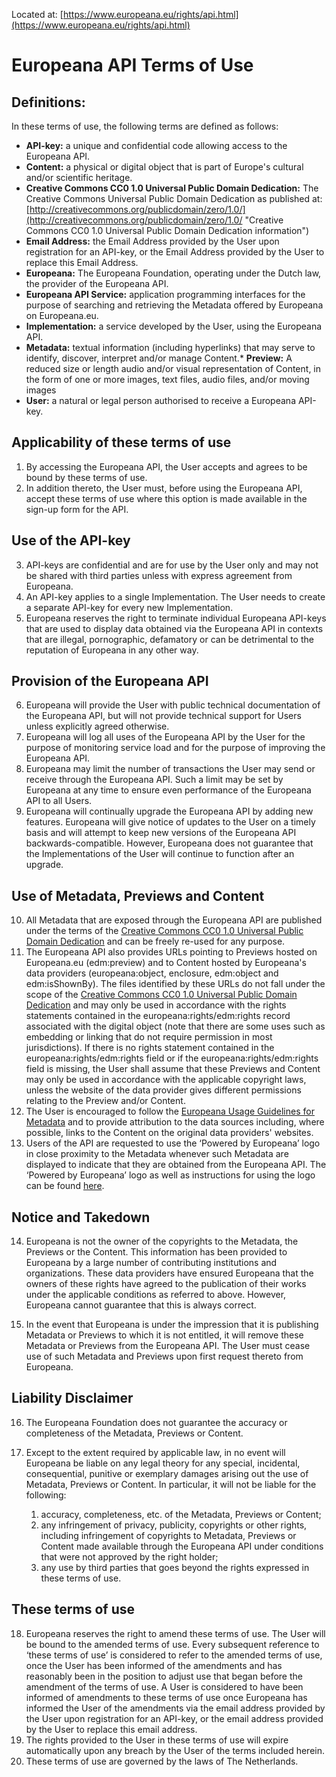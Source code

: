 Located at: [https://www.europeana.eu/rights/api.html](https://www.europeana.eu/rights/api.html)

# Europeana API Terms of Use

## Definitions:

In these terms of use, the following terms are defined as follows:

* **API-key:** a unique and confidential code allowing access to the Europeana API.
* **Content:** a physical or digital object that is part of Europe's cultural and/or scientific heritage.
* **Creative Commons CC0 1.0 Universal Public Domain Dedication:** The Creative Commons Universal Public Domain Dedication as published at: [http://creativecommons.org/publicdomain/zero/1.0/](http://creativecommons.org/publicdomain/zero/1.0/ "Creative Commons CC0 1.0 Universal Public Domain Dedication information")
* **Email Address:** the Email Address provided by the User upon registration for an API-key, or the Email Address provided by the User to replace this Email Address.
* **Europeana:** The Europeana Foundation, operating under the Dutch law, the provider of the Europeana API.
* **Europeana API Service:** application programming interfaces for the purpose of searching and retrieving the Metadata offered by Europeana on Europeana.eu.
* **Implementation:** a service developed by the User, using the Europeana API.
* **Metadata:** textual information (including hyperlinks) that may serve to identify, discover, interpret and/or manage Content.*   **Preview:** A reduced size or length audio and/or visual representation of Content, in the form of one or more images, text files, audio files, and/or moving images
* **User:** a natural or legal person authorised to receive a Europeana API-key.

## Applicability of these terms of use

1. By accessing the Europeana API, the User accepts and agrees to be bound by these terms of use.
2. In addition thereto, the User must, before using the Europeana API, accept these terms of use where this option is made available in the sign-up form for the API.

## Use of the API-key

3. API-keys are confidential and are for use by the User only and may not be shared with third parties unless with express agreement from Europeana.
4. An API-key applies to a single Implementation. The User needs to create a separate API-key for every new Implementation. 
5. Europeana reserves the right to terminate individual Europeana API-keys that are used to display data obtained via the Europeana API in contexts that are illegal, pornographic, defamatory or can be detrimental to the reputation of Europeana in any other way.

## Provision of the Europeana API

6. Europeana will provide the User with public technical documentation of the Europeana API, but will not provide technical support for Users unless explicitly agreed otherwise.
7. Europeana will log all uses of the Europeana API by the User for the purpose of monitoring service load and for the purpose of improving the Europeana API.
8. Europeana may limit the number of transactions the User may send or receive through the Europeana API. Such a limit may be set by Europeana at any time to ensure even performance of the Europeana API to all Users.
9. Europeana will continually upgrade the Europeana API by adding new features. Europeana will give notice of updates to the User on a timely basis and will attempt to keep new versions of the Europeana API backwards-compatible. However, Europeana does not guarantee that the Implementations of the User will continue to function after an upgrade.

## Use of Metadata, Previews and Content

10. All Metadata that are exposed through the Europeana API are published under the terms of the [Creative Commons CC0 1.0 Universal Public Domain Dedication](http://creativecommons.org/publicdomain/zero/1.0/ "Creative Commons CC0 1.0 Universal Public Domain Dedication information") and can be freely re-used for any purpose.
11. The Europeana API also provides URLs pointing to Previews hosted on Europeana.eu (edm:preview) and to Content hosted by Europeana's data providers (europeana:object, enclosure, edm:object and edm:isShownBy). The files identified by these URLs do not fall under the scope of the [Creative Commons CC0 1.0 Universal Public Domain Dedication](http://creativecommons.org/publicdomain/zero/1.0/ "Creative Commons CC0 1.0 Universal Public Domain Dedication information") and may only be used in accordance with the rights statements contained in the europeana:rights/edm:rights record associated with the digital object (note that there are some uses such as embedding or linking that do not require permission in most jurisdictions). If there is no rights statement contained in the europeana:rights/edm:rights field or if the europeana:rights/edm:rights field is missing, the User shall assume that these Previews and Content may only be used in accordance with the applicable copyright laws, unless the website of the data provider gives different permissions relating to the Preview and/or Content.
12. The User is encouraged to follow the [Europeana Usage Guidelines for Metadata](metadata-usage-guidelines.html "Click here to view the Europeana Usage Guidelines for Metadata") and to provide attribution to the data sources including, where possible, links to the Content on the original data providers' websites.
13. Users of the API are requested to use the &lsquo;Powered by Europeana&rsquo; logo in close proximity to the Metadata whenever such Metadata are displayed to indicate that they are obtained from the Europeana API. The &lsquo;Powered by Europeana&rsquo; logo as well as instructions for using the logo can be found [here](http://pro.europeana.eu/web/guest/about/comms-tools/logos "Click here to download the powered by Europeana logo").

## Notice and Takedown

14. Europeana is not the owner of the copyrights to the Metadata, the Previews or the Content. This information has been provided to Europeana by a large number of contributing institutions and organizations. These data providers have ensured Europeana that the owners of these rights have agreed to the publication of their works under the applicable conditions as referred to above. However, Europeana cannot guarantee that this is always correct.

15. In the event that Europeana is under the impression that it is publishing Metadata or Previews to which it is not entitled, it will remove these Metadata or Previews from the Europeana API. The User must cease use of such Metadata and Previews upon first request thereto from Europeana.

## Liability Disclaimer

16. The Europeana Foundation does not guarantee the accuracy or completeness of the Metadata, Previews or Content.

17. Except to the extent required by applicable law, in no event will Europeana be liable on any legal theory for any special, incidental, consequential, punitive or exemplary damages arising out the use of Metadata, Previews or Content. In particular, it will not be liable for the following:

	1. accuracy, completeness, etc. of the Metadata, Previews or Content;
	2. any infringement of privacy, publicity, copyrights or other rights, including infringement of copyrights to Metadata, Previews or Content made available through the Europeana API under conditions that were not approved by the right holder;
	3. any use by third parties that goes beyond the rights expressed in these terms of use.

## These terms of use

18. Europeana reserves the right to amend these terms of use. The User will be bound to the amended terms of use. Every subsequent reference to &lsquo;these terms of use&rsquo; is considered to refer to the amended terms of use, once the User has been informed of the amendments and has reasonably been in the position to adjust use that began before the amendment of the terms of use. A User is considered to have been informed of amendments to these terms of use once Europeana has informed the User of the amendments via the  email address provided by the User upon registration for an API-key, or the email address provided by the User to replace this email address.
19. The rights provided to the User in these terms of use will expire automatically upon any breach by the User of the terms included herein.
20. These terms of use are governed by the laws of The Netherlands.